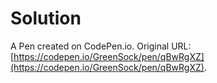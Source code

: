 # Solution

A Pen created on CodePen.io. Original URL: [https://codepen.io/GreenSock/pen/qBwRgXZ](https://codepen.io/GreenSock/pen/qBwRgXZ).

